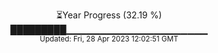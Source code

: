 <p align="center">
⏳Year Progress (32.19 %) <br>
█████████▁▁▁▁▁▁▁▁▁▁▁▁▁▁▁▁▁▁▁▁▁ <br>
<sub>Updated: Fri, 28 Apr 2023 12:02:51 GMT</sub>
</p>

